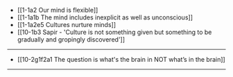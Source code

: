 - [[1-1a2 Our mind is flexible]]
- [[1-1a1b The mind includes inexplicit as well as unconscious]]
- [[1-1a2e5 Cultures nurture minds]]
- [[10-1b3 Sapir - 'Culture is not something given but something to be gradually and gropingly discovered']]
---
- [[10-2g1f2a1 The question is what's the brain in NOT what’s in the brain]]
---
